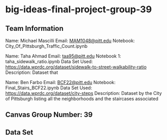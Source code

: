 # big-ideas-final-project-group-39

## Team Information

Name: Michael Mascilli 
Email: MAM1048@pitt.edu
Notebook: City_Of_Pittsburgh_Traffic_Count.ipynb

Name: Taha Ahmad
Email: taa95@pitt.edu
Notebook 1: taha_sidewalk_ratio.ipynb
Data Set Used: https://data.wprdc.org/dataset/sidewalk-to-street-walkability-ratio
Description: Dataset that 


Name: Ben Farbo 
Email: BCF22@pitt.edu
Notebook: Final_Stairs_BCF22.ipynb
Data Set Used: https://data.wprdc.org/dataset/city-steps 
Description: Dataset by the City of Pittsburgh listing all the neighborhoods and the staircases associated


## Canvas Group Number: 39


## Data Set


